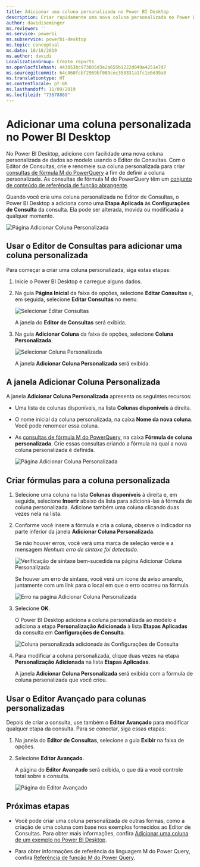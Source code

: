 ```yaml
---
title: Adicionar uma coluna personalizada no Power BI Desktop
description: Criar rapidamente uma nova coluna personalizada no Power BI Desktop
author: davidiseminger
ms.reviewer: ''
ms.service: powerbi
ms.subservice: powerbi-desktop
ms.topic: conceptual
ms.date: 10/18/2019
ms.author: davidi
LocalizationGroup: Create reports
ms.openlocfilehash: 443053bc973005d3e2a655b1222d049a4251e7d7
ms.sourcegitcommit: 64c860fcbf2969bf089cec358331a1fc1e0d39a8
ms.translationtype: HT
ms.contentlocale: pt-BR
ms.lasthandoff: 11/09/2019
ms.locfileid: "73878869"
---
```

# <a name="add-a-custom-column-in-power-bi-desktop"></a>Adicionar uma coluna personalizada no Power BI Desktop

No Power BI Desktop, adicione com facilidade uma nova coluna personalizada de dados ao modelo usando o Editor de Consultas. Com o Editor de Consultas, crie e renomeie sua coluna personalizada para criar [consultas de fórmula M do PowerQuery](https://docs.microsoft.com/powerquery-m/quick-tour-of-the-power-query-m-formula-language) a fim de definir a coluna personalizada. As consultas de fórmula M do PowerQuery têm um [conjunto de conteúdo de referência de função abrangente](https://docs.microsoft.com/powerquery-m/power-query-m-function-reference). 

Quando você cria uma coluna personalizada no Editor de Consultas, o Power BI Desktop a adiciona como uma **Etapa Aplicada** às **Configurações de Consulta** da consulta. Ela pode ser alterada, movida ou modificada a qualquer momento.

![Página Adicionar Coluna Personalizada](media/desktop-add-custom-column/add-custom-column_01.png)

## <a name="use-query-editor-to-add-a-custom-column"></a>Usar o Editor de Consultas para adicionar uma coluna personalizada

Para começar a criar uma coluna personalizada, siga estas etapas:

1. Inicie o Power BI Desktop e carregue alguns dados.

2. Na guia **Página Inicial** da faixa de opções, selecione **Editar Consultas** e, em seguida, selecione **Editar Consultas** no menu.

   ![Selecionar Editar Consultas](media/desktop-add-custom-column/add-column-from-example_02.png)

   A janela do **Editor de Consultas** será exibida. 

2. Na guia **Adicionar Coluna** da faixa de opções, selecione **Coluna Personalizada**.

   ![Selecionar Coluna Personalizada](media/desktop-add-custom-column/add-custom-column_02.png)

   A janela **Adicionar Coluna Personalizada** será exibida.

## <a name="the-add-custom-column-window"></a>A janela Adicionar Coluna Personalizada

A janela **Adicionar Coluna Personalizada** apresenta os seguintes recursos: 
- Uma lista de colunas disponíveis, na lista **Colunas disponíveis** à direita.

- O nome inicial da coluna personalizada, na caixa **Nome da nova coluna**. Você pode renomear essa coluna.

- As [consultas de fórmula M do PowerQuery](https://docs.microsoft.com/powerquery-m/power-query-m-function-reference), na caixa **Fórmula de coluna personalizada**. Crie essas consultas criando a fórmula na qual a nova coluna personalizada é definida. 

   ![Página Adicionar Coluna Personalizada](media/desktop-add-custom-column/add-custom-column_03.png)

## <a name="create-formulas-for-your-custom-column"></a>Criar fórmulas para a coluna personalizada

1. Selecione uma coluna na lista **Colunas disponíveis** à direita e, em seguida, selecione **Inserir** abaixo da lista para adicioná-las à fórmula de coluna personalizada. Adicione também uma coluna clicando duas vezes nela na lista.

2. Conforme você insere a fórmula e cria a coluna, observe o indicador na parte inferior da janela **Adicionar Coluna Personalizada**. 

   Se não houver erros, você verá uma marca de seleção verde e a mensagem *Nenhum erro de sintaxe foi detectado*.

   ![Verificação de sintaxe bem-sucedida na página Adicionar Coluna Personalizada](media/desktop-add-custom-column/add-custom-column_04.png)

   Se houver um erro de sintaxe, você verá um ícone de aviso amarelo, juntamente com um link para o local em que o erro ocorreu na fórmula.

   ![Erro na página Adicionar Coluna Personalizada](media/desktop-add-custom-column/add-custom-column_05.png)

3. Selecione **OK**. 

   O Power BI Desktop adiciona a coluna personalizada ao modelo e adiciona a etapa **Personalização Adicionada** à lista **Etapas Aplicadas** da consulta em **Configurações de Consulta**.

   ![Coluna personalizada adicionada às Configurações de Consulta](media/desktop-add-custom-column/add-custom-column_06.png)

4. Para modificar a coluna personalizada, clique duas vezes na etapa **Personalização Adicionada** na lista **Etapas Aplicadas**. 

   A janela **Adicionar Coluna Personalizada** será exibida com a fórmula de coluna personalizada que você criou.

## <a name="use-the-advanced-editor-for-custom-columns"></a>Usar o Editor Avançado para colunas personalizadas

Depois de criar a consulta, use também o **Editor Avançado** para modificar qualquer etapa da consulta. Para se conectar, siga essas etapas:

1. Na janela do **Editor de Consultas**, selecione a guia **Exibir** na faixa de opções. 

2. Selecione **Editor Avançado**.

   A página do **Editor Avançado** será exibida, o que dá a você controle total sobre a consulta. 

   ![Página do Editor Avançado](media/desktop-add-custom-column/add-custom-column_07.png)

   
## <a name="next-steps"></a>Próximas etapas

- Você pode criar uma coluna personalizada de outras formas, como a criação de uma coluna com base nos exemplos fornecidos ao Editor de Consultas. Para obter mais informações, confira [Adicionar uma coluna de um exemplo no Power BI Desktop](desktop-add-column-from-example.md).

- Para obter informações de referência da linguagem M do Power Query, confira [Referência de função M do Power Query](/powerquery-m/power-query-m-function-reference).

